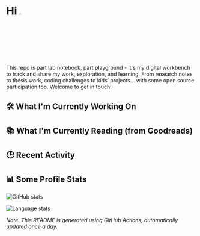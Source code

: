 # Hi <img src="https://media.giphy.com/media/hvRJCLFzcasrR4ia7z/giphy.gif" width="3%">

This repo is part lab notebook, part playground - it's my digital workbench to track and share my work, exploration, and learning. From research notes to thesis work, coding challenges to kids’ projects... with some open source participation too. Welcome to get in touch!

## 🛠️ What I'm Currently Working On

<!--PROJECTS-LIST:START-->
<!--PROJECTS-LIST:END-->

## 📚 What I'm Currently Reading (from Goodreads)

<!-- GOODREADS-LIST:START -->
<!-- GOODREADS-LIST:END -->

## 🕒 Recent Activity

<!--START_SECTION:activity-->
<!--END_SECTION:activity-->

## 📊 Some Profile Stats
<p align=center>
  
![GitHub stats](https://github-readme-stats.vercel.app/api?username=angelicagardner&theme=dark&show_icons=true&count_private=true)

![Language stats](https://github-readme-stats-anuraghazra1.vercel.app/api/top-langs/?username=angelicagardner&layout=compact&theme=dark)

</p>

*Note: This README is generated using GitHub Actions, automatically updated once a day.*
